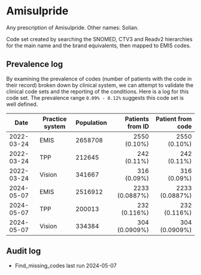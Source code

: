 # Amisulpride

Any prescription of Amisulpride. Other names: Solian.

Code set created by searching the SNOMED, CTV3 and Readv2 hierarchies for the main name and the brand equivalents, then mapped to EMIS codes.

## Prevalence log

By examining the prevalence of codes (number of patients with the code in their record) broken down by clinical system, we can attempt to validate the clinical code sets and the reporting of the conditions. Here is a log for this code set. The prevalence range `0.09% - 0.12%` suggests this code set is well defined.

| Date       | Practice system | Population | Patients from ID | Patient from code |
| ---------- | --------------- | ---------- | ---------------: | ----------------: |
| 2022-03-24 | EMIS            | 2658708    |     2550 (0.10%) |      2550 (0.10%) |
| 2022-03-24 | TPP             | 212645     |      242 (0.11%) |       242 (0.11%) |
| 2022-03-24 | Vision          | 341667     |      316 (0.09%) |       316 (0.09%) |
| 2024-05-07 | EMIS            | 2516912    |   2233 (0.0887%) |    2233 (0.0887%) |
| 2024-05-07 | TPP             | 200013     |     232 (0.116%) |      232 (0.116%) |
| 2024-05-07 | Vision          | 334384     |    304 (0.0909%) |     304 (0.0909%) |

## Audit log

- Find_missing_codes last run 2024-05-07
